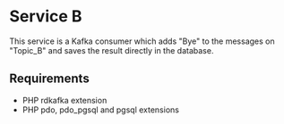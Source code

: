 # Service B

This service is a Kafka consumer which adds "Bye" to the messages on "Topic_B" and saves the result directly in the
database.

## Requirements

- PHP rdkafka extension
- PHP pdo, pdo_pgsql and pgsql extensions